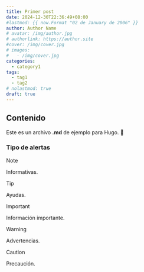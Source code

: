 ```yaml
---
title: Primer post
date: 2024-12-30T22:36:49+08:00
#lastmod: {{ now.Format "02 de January de 2006" }}
author: Author Name
# avatar: /img/author.jpg
# authorlink: https://author.site
#cover: /img/cover.jpg
# images:
#   - /img/cover.jpg
categories:
  - category1
tags:
  - tag1
  - tag2
# nolastmod: true
draft: true
---
```


## Contenido

Este es un archivo **.md** de ejemplo para Hugo. :wave:

<!--more-->

### Tipo de alertas
> [!NOTE]
> Informativas.

> [!TIP]
> Ayudas.

> [!IMPORTANT]
> Información importante.

> [!WARNING]
> Advertencias.

> [!CAUTION]
> Precaución.
> 